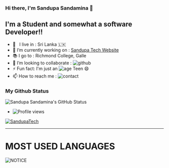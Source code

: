 ### Hi there, I'm Sandupa Sandamina 👋

## I'm a Student and somewhat a software Developer!!

- 🚶‍ &nbsp; I live in : Sri Lanka 🇱🇰 <br>
- 🔭 I’m currently working on : [Sandupa Tech Website](https://sandupatech.com/) <br>
- 📚 I go to : Richmond College, Galle <br>
- 👯 I’m looking to collaborate : ![github](https://img.shields.io/badge/on-github-blue) <br>
- ⚡ Fun fact: I'm just an ![age](https://img.shields.io/badge/age-16-red) Teen 😄
- 📫 How to reach me : ![contact](https://img.shields.io/badge/Contact%20me-on%20Telegram-blue)

### My Github Status

![Sandupa Sandamina's GitHub Status](https://github-readme-stats.vercel.app/api?username=SandupaTech&theme=dark&show_icons=true)

- ![Profile views](https://gpvc.arturio.dev/SandupaTech)

<p align="left"> <a target="_blank" href="https://github.com/ryo-ma/github-profile-trophy"><img src="https://github-profile-trophy.vercel.app/?username=SandupaTech&theme=alduin" alt="SandupaTech" /></a> </p>

---

# MOST USED LANGUAGES

![NOTICE](https://github-readme-stats.vercel.app/api/top-langs/?username=SandupaTech&theme=dark&show_icons=true)
